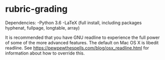 # rubric-grading

Dependencies:
-Python 3.6
-LaTeX (full install, including packages hyphenat, fullpage, longtable, array)

It is recommended that you have GNU readline to experience the full power of some of the more advanced features.  The default on Mac OS X is libedit readline.  See https://pewpewthespells.com/blog/osx_readline.html for information about how to override this.